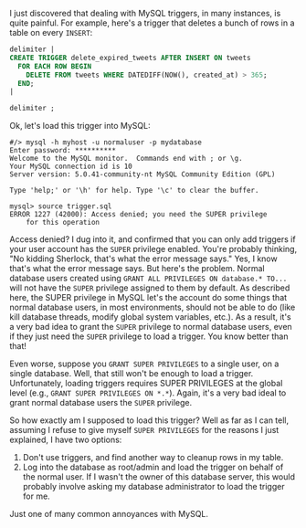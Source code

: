 I just discovered that dealing with MySQL triggers, in many instances, is quite painful.  For example, here's a trigger that deletes a bunch of rows in a table on every `INSERT`:

```sql
delimiter |
CREATE TRIGGER delete_expired_tweets AFTER INSERT ON tweets
  FOR EACH ROW BEGIN
    DELETE FROM tweets WHERE DATEDIFF(NOW(), created_at) > 365;
  END;
|

delimiter ;
```

Ok, let's load this trigger into MySQL:

```
#/> mysql -h myhost -u normaluser -p mydatabase
Enter password: **********
Welcome to the MySQL monitor.  Commands end with ; or \g.
Your MySQL connection id is 10
Server version: 5.0.41-community-nt MySQL Community Edition (GPL)

Type 'help;' or '\h' for help. Type '\c' to clear the buffer.

mysql> source trigger.sql
ERROR 1227 (42000): Access denied; you need the SUPER privilege
    for this operation
```

Access denied?  I dug into it, and confirmed that you can only add triggers if your user account has the `SUPER` privilege enabled.  You're probably thinking, "No kidding Sherlock, that's what the error message says."  Yes, I know that's what the error message says.  But here's the problem.  Normal database users created using `GRANT ALL PRIVILEGES ON database.* TO...` will not have the `SUPER` privilege assigned to them by default.  As described here, the SUPER privilege in MySQL let's the account do some things that normal database users, in most environments, should not be able to do (like kill database threads, modify global system variables, etc.).  As a result, it's a very bad idea to grant the `SUPER` privilege to normal database users, even if they just need the `SUPER` privilege to load a trigger.  You know better than that!

Even worse, suppose you `GRANT SUPER PRIVILEGES` to a single user, on a single database.  Well, that still won't be enough to load a trigger.  Unfortunately, loading triggers requires SUPER PRIVILEGES at the global level (e.g., `GRANT SUPER PRIVILEGES ON *.*`).  Again, it's a very bad ideal to grant normal database users the `SUPER` privilege.

So how exactly am I supposed to load this trigger?  Well as far as I can tell, assuming I refuse to give myself `SUPER PRIVILEGES` for the reasons I just explained, I have two options:

1. Don't use triggers, and find another way to cleanup rows in my table.
2. Log into the database as root/admin and load the trigger on behalf of the normal user.  If I wasn't the owner of this database server, this would probably involve asking my database administrator to load the trigger for me.

Just one of many common annoyances with MySQL.